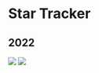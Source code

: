 # Star Tracker

## 2022

![](https://img.shields.io/badge/stars%20⭐-26-yellow)
![](https://img.shields.io/badge/days%20completed-13-red)